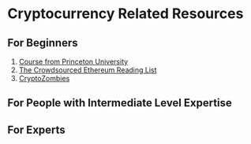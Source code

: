 # Cryptocurrency Related Resources

## For Beginners

1.  [Course from Princeton University](https://www.reddit.com/r/Bitcoin/comments/7m0gu3/sixty_free_lectures_from_princeton_on_bitcoin_and/)
1.  [The Crowdsourced Ethereum Reading List](https://github.com/Scanate/EthList/blob/master/README.md)
1. [CryptoZombies](https://cryptozombies.io/)


## For People with Intermediate Level Expertise

## For Experts
